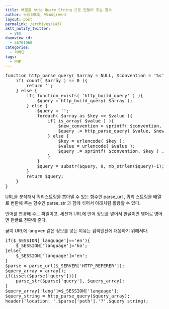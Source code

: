 ```yaml
---
title: 배열을 http Query String 으로 만들어 주는 함수
author: 녹풍(綠風, Windgreen)
layout: post
permalink: /archives/1437
aktt_notify_twitter:
  - yes
daumview_id:
  - 36701960
categories:
  - 서버단
tags:
  - PHP
---
```

<pre class="brush:php">function http_parse_query( $array = NULL, $convention = &#039;%s&#039; ){
	if( count( $array ) == 0 ){
		return &#039;&#039;;
	} else {
		if( function_exists( &#039;http_build_query&#039; ) ){
			$query = http_build_query( $array );
		} else {
			$query = &#039;&#039;;
			foreach( $array as $key =&gt; $value ){
				if( is_array( $value ) ){
					$new_convention = sprintf( $convention, $key ) . &#039;[%s]&#039;;
					$query .= http_parse_query( $value, $new_convention );
				} else {
					$key = urlencode( $key );
					$value = urlencode( $value );
					$query .= sprintf( $convention, $key ) . "=$value&";
				}
			}
			$query = substr($query, 0, mb_strlen($query)-1);
		}
		return $query;
	}
}</pre>

URL을 분석해서 쿼리스트링을 뽑아낼 수 있는 함수인 parse\_url , 쿼리 스트링을 배열로 변환해 주는 함수인 parse\_str 과 함께 섞어서 아래처럼 활용할 수 있다.

언어를 변경해 주는 파일이고, 세션과 URL에 언어 정보를 넣어서 한글이면 영어로 영어면 한글로 전환해 준다.

굳이 URL에 lang=en 같은 정보를 넣는 이유는 검색엔진에 대응하기 위해서다.

<pre class="brush:php">if($_SESSION[&#039;language&#039;]==&#039;en&#039;){
	$_SESSION[&#039;language&#039;]=&#039;ko&#039;;
}else{
	$_SESSION[&#039;language&#039;]=&#039;en&#039;;
}
$parse = parse_url($_SERVER[&#039;HTTP_REFERER&#039;]);
$query_array = array();
if(isset($parse[&#039;query&#039;])){
	parse_str($parse[&#039;query&#039;], $query_array);
}
$query_array[&#039;lang&#039;]=$_SESSION[&#039;language&#039;];
$query_string = http_parse_query($query_array);
header(&#039;location: &#039;.$parse[&#039;path&#039;].&#039;?&#039;.$query_string);</pre>